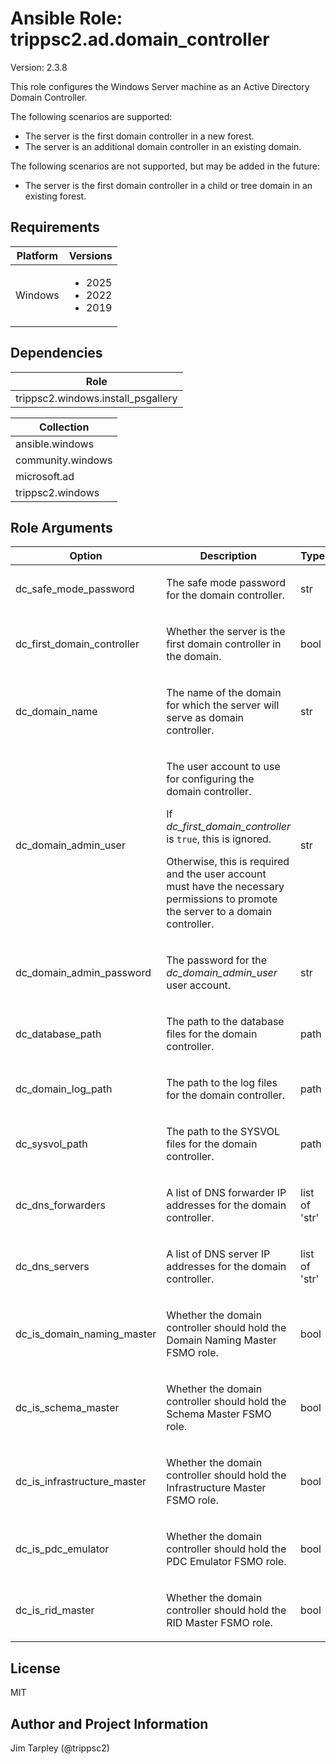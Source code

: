 <!-- BEGIN_ANSIBLE_DOCS -->

# Ansible Role: trippsc2.ad.domain_controller
Version: 2.3.8

This role configures the Windows Server machine as an Active Directory Domain Controller.

The following scenarios are supported:
- The server is the first domain controller in a new forest.
- The server is an additional domain controller in an existing domain.

The following scenarios are not supported, but may be added in the future:
- The server is the first domain controller in a child or tree domain in an existing forest.


## Requirements

| Platform | Versions |
| -------- | -------- |
| Windows | <ul><li>2025</li><li>2022</li><li>2019</li></ul> |

## Dependencies
| Role |
| ---- |
| trippsc2.windows.install_psgallery |

| Collection |
| ---------- |
| ansible.windows |
| community.windows |
| microsoft.ad |
| trippsc2.windows |

## Role Arguments
|Option|Description|Type|Required|Choices|Default|
|---|---|---|---|---|---|
| dc_safe_mode_password | <p>The safe mode password for the domain controller.</p> | str | yes |  |  |
| dc_first_domain_controller | <p>Whether the server is the first domain controller in the domain.</p> | bool | no |  | False |
| dc_domain_name | <p>The name of the domain for which the server will serve as domain controller.</p> | str | yes |  |  |
| dc_domain_admin_user | <p>The user account to use for configuring the domain controller.</p><p>If *dc_first_domain_controller* is `true`, this is ignored.</p><p>Otherwise, this is required and the user account must have the necessary permissions to promote the server to a domain controller.</p> | str | no |  |  |
| dc_domain_admin_password | <p>The password for the *dc_domain_admin_user* user account.</p> | str | no |  |  |
| dc_database_path | <p>The path to the database files for the domain controller.</p> | path | no |  | C:\Windows\NTDS |
| dc_domain_log_path | <p>The path to the log files for the domain controller.</p> | path | no |  | C:\Windows\Logs |
| dc_sysvol_path | <p>The path to the SYSVOL files for the domain controller.</p> | path | no |  | C:\Windows\SYSVOL |
| dc_dns_forwarders | <p>A list of DNS forwarder IP addresses for the domain controller.</p> | list of 'str' | no |  | ['8.8.8.8', '4.2.2.2'] |
| dc_dns_servers | <p>A list of DNS server IP addresses for the domain controller.</p> | list of 'str' | yes |  |  |
| dc_is_domain_naming_master | <p>Whether the domain controller should hold the Domain Naming Master FSMO role.</p> | bool | no |  | False |
| dc_is_schema_master | <p>Whether the domain controller should hold the Schema Master FSMO role.</p> | bool | no |  | False |
| dc_is_infrastructure_master | <p>Whether the domain controller should hold the Infrastructure Master FSMO role.</p> | bool | no |  | False |
| dc_is_pdc_emulator | <p>Whether the domain controller should hold the PDC Emulator FSMO role.</p> | bool | no |  | False |
| dc_is_rid_master | <p>Whether the domain controller should hold the RID Master FSMO role.</p> | bool | no |  | False |


## License
MIT

## Author and Project Information
Jim Tarpley (@trippsc2)
<!-- END_ANSIBLE_DOCS -->
